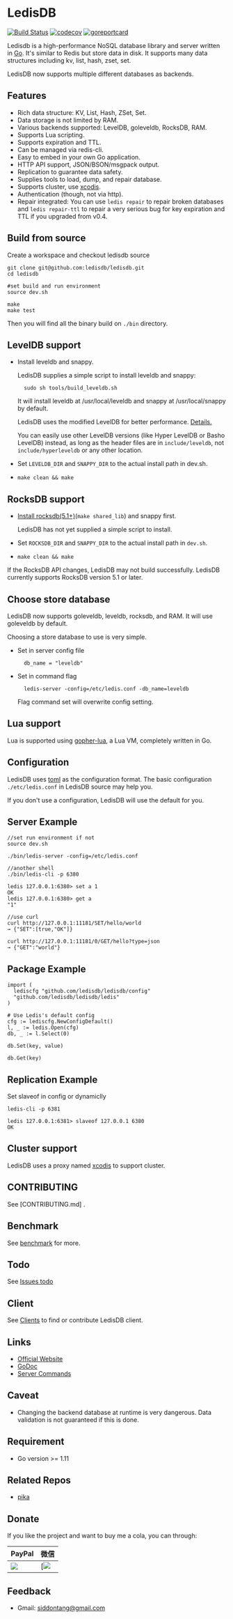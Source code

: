 # LedisDB 

[![Build Status](https://travis-ci.org/ledisdb/ledisdb.svg?branch=develop)](https://travis-ci.org/ledisdb/ledisdb) [![codecov](https://codecov.io/gh/ledisdb/ledisdb/branch/master/graph/badge.svg)](https://codecov.io/gh/ledisdb/ledisdb) [![goreportcard](https://goreportcard.com/badge/github.com/ledisdb/ledisdb)](https://goreportcard.com/report/github.com/ledisdb/ledisdb)

Ledisdb is a high-performance NoSQL database library and server written in [Go](http://golang.org). It's similar to Redis but store data in disk. It supports many data structures including kv, list, hash, zset, set.

LedisDB now supports multiple different databases as backends.

## Features

+ Rich data structure: KV, List, Hash, ZSet, Set.
+ Data storage is not limited by RAM.
+ Various backends supported: LevelDB, goleveldb, RocksDB, RAM.
+ Supports Lua scripting.
+ Supports expiration and TTL.
+ Can be managed via redis-cli.
+ Easy to embed in your own Go application. 
+ HTTP API support, JSON/BSON/msgpack output.
+ Replication to guarantee data safety.
+ Supplies tools to load, dump, and repair database. 
+ Supports cluster, use [xcodis](https://github.com/ledisdb/xcodis).
+ Authentication (though, not via http).
+ Repair integrated: You can use `ledis repair` to repair broken databases and `ledis repair-ttl` to repair a very serious bug for key expiration and TTL if you upgraded from v0.4.

## Build from source

Create a workspace and checkout ledisdb source

    git clone git@github.com:ledisdb/ledisdb.git
    cd ledisdb

    #set build and run environment 
    source dev.sh

    make
    make test

Then you will find all the binary build on `./bin` directory.

## LevelDB support

+ Install leveldb and snappy.

    LedisDB supplies a simple script to install leveldb and snappy: 

        sudo sh tools/build_leveldb.sh

    It will install leveldb at /usr/local/leveldb and snappy at /usr/local/snappy by default.

    LedisDB uses the modified LevelDB for better performance. [Details.](https://github.com/ledisdb/ledisdb/wiki/leveldb-source-modification)

    You can easily use other LevelDB versions (like Hyper LevelDB or Basho LevelDB) instead, as long as the header files are in `include/leveldb`, not `include/hyperleveldb` or any other location.

+ Set `LEVELDB_DIR` and `SNAPPY_DIR` to the actual install path in dev.sh.
+ `make clean && make` 

## RocksDB support 

+ [Install rocksdb(5.1+)](https://github.com/facebook/rocksdb/blob/master/INSTALL.md)(`make shared_lib`) and snappy first.

    LedisDB has not yet supplied a simple script to install.

+ Set `ROCKSDB_DIR` and `SNAPPY_DIR` to the actual install path in `dev.sh`.
+ `make clean && make` 


If the RocksDB API changes, LedisDB may not build successfully. LedisDB currently supports RocksDB version 5.1 or later.
    

## Choose store database

LedisDB now supports goleveldb, leveldb, rocksdb, and RAM. It will use goleveldb by default. 

Choosing a store database to use is very simple.

+ Set in server config file

        db_name = "leveldb"

+ Set in command flag

        ledis-server -config=/etc/ledis.conf -db_name=leveldb

    Flag command set will overwrite config setting.

## Lua support

Lua is supported using [gopher-lua](https://github.com/yuin/gopher-lua), a Lua VM, completely written in Go.

## Configuration

LedisDB uses [toml](https://github.com/toml-lang/toml) as the configuration format. The basic configuration ```./etc/ledis.conf``` in LedisDB source may help you.

If you don't use a configuration, LedisDB will use the default for you.

## Server Example
    
    //set run environment if not
    source dev.sh

    ./bin/ledis-server -config=/etc/ledis.conf

    //another shell
    ./bin/ledis-cli -p 6380
    
    ledis 127.0.0.1:6380> set a 1
    OK
    ledis 127.0.0.1:6380> get a
    "1"

    //use curl
    curl http://127.0.0.1:11181/SET/hello/world
    → {"SET":[true,"OK"]}

    curl http://127.0.0.1:11181/0/GET/hello?type=json
    → {"GET":"world"}


## Package Example
    
    import (
      lediscfg "github.com/ledisdb/ledisdb/config"
      "github.com/ledisdb/ledisdb/ledis"
    )

    # Use Ledis's default config
    cfg := lediscfg.NewConfigDefault()
    l, _ := ledis.Open(cfg)
    db, _ := l.Select(0)

    db.Set(key, value)

    db.Get(key)


## Replication Example

Set slaveof in config or dynamiclly

    ledis-cli -p 6381 

    ledis 127.0.0.1:6381> slaveof 127.0.0.1 6380
    OK

## Cluster support

LedisDB uses a proxy named [xcodis](https://github.com/ledisdb/xcodis) to support cluster.

## CONTRIBUTING

See [CONTRIBUTING.md] .

## Benchmark

See [benchmark](https://github.com/ledisdb/ledisdb/wiki/Benchmark) for more.

## Todo

See [Issues todo](https://github.com/ledisdb/ledisdb/issues?labels=todo&page=1&state=open)

## Client

See [Clients](https://github.com/ledisdb/ledisdb/wiki/Clients) to find or contribute LedisDB client.

## Links

+ [Official Website](https://ledisdb.io)
+ [GoDoc](https://godoc.org/github.com/ledisdb/ledisdb)
+ [Server Commands](https://github.com/ledisdb/ledisdb/wiki/Commands)

## Caveat

+ Changing the backend database at runtime is very dangerous. Data validation is not guaranteed if this is done.

## Requirement

+ Go version >= 1.11

## Related Repos

+ [pika](https://github.com/Qihoo360/pika)


## Donate

If you like the project and want to buy me a cola, you can through: 

|PayPal|微信|
|------|---|
|[![](https://www.paypalobjects.com/webstatic/paypalme/images/pp_logo_small.png)](https://paypal.me/siddontang)|[![](https://github.com/siddontang/blog/blob/master/donate/weixin.png)|

## Feedback

+ Gmail: siddontang@gmail.com
